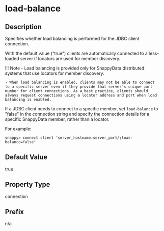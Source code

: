 # load-balance

## Description

Specifies whether load balancing is performed for the JDBC client connection. 

With the default value ("true") clients are automatically connected to a less-loaded server if locators are used for member discovery. 

!!! Note 
	- Load balancing is provided only for SnappyData distributed systems that use locators for member discovery.

	- When load balancing is enabled, clients may not be able to connect to a specific server even if they provide that server's unique port number for client connections. As a best practice, clients should always request connections using a locator address and port when load balancing is enabled.

If a JDBC client needs to connect to a specific member, set `load-balance` to "false" in the connection string and specify the connection details for a specific SnappyData member, rather than a locator. 

For example:

```pre
snappy> connect client 'server_hostname:server_port/;load-balance=false'
```

## Default Value

true

## Property Type

connection

## Prefix

n/a

